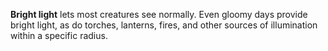 **Bright light** lets most creatures see normally. Even gloomy days provide bright light, as do torches, lanterns, fires, and other sources of illumination within a specific radius.
